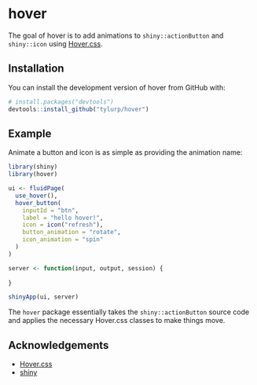 
<!-- README.md is generated from README.Rmd. Please edit that file -->

# hover

<!-- badges: start -->

<!-- badges: end -->

The goal of hover is to add animations to `shiny::actionButton` and
`shiny::icon` using [Hover.css](https://github.com/IanLunn/Hover).

## Installation

You can install the development version of hover from GitHub with:

``` r
# install.packages("devtools")
devtools::install_github("tylurp/hover")
```

## Example

Animate a button and icon is as simple as providing the animation name:

``` r
library(shiny)
library(hover)

ui <- fluidPage(
  use_hover(),
  hover_button(
    inputId = "btn",
    label = "hello hover!",
    icon = icon("refresh"), 
    button_animation = "rotate", 
    icon_animation = "spin"
  ) 
)

server <- function(input, output, session) {
  
}

shinyApp(ui, server)
```

The `hover` package essentially takes the `shiny::actionButton` source
code and applies the necessary Hover.css classes to make things move.

## Acknowledgements

  - [Hover.css](https://github.com/IanLunn/Hover)
  - [shiny](https://github.com/rstudio/shiny)
